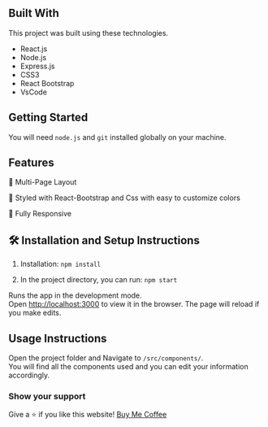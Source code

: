 ## Built With

This project was built using these technologies.

- React.js
- Node.js
- Express.js
- CSS3
- React Bootstrap
- VsCode

## Getting Started

You will need `node.js` and `git` installed globally on your machine.

## Features

📖 Multi-Page Layout

🎨 Styled with React-Bootstrap and Css with easy to customize colors

📱 Fully Responsive

## 🛠 Installation and Setup Instructions

1. Installation: `npm install`

2. In the project directory, you can run: `npm start`

Runs the app in the development mode.\
Open [http://localhost:3000](http://localhost:3000) to view it in the browser.
The page will reload if you make edits.

## Usage Instructions

Open the project folder and Navigate to `/src/components/`. <br/>
You will find all the components used and you can edit your information accordingly.

### Show your support

Give a ⭐ if you like this website!
<a href="https://www.buymeacoffee.com/humblesmarts" target="_blank">Buy Me Coffee</a>
